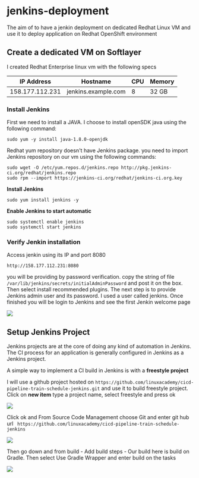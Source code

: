 # jenkins-deployment
The aim of to have a jenkin deployment on dedicated Redhat Linux VM and use it to deploy application on Redhat OpenShift environment

## Create a dedicated VM on Softlayer
I created Redhat Enterprise linux vm with the following specs

| IP Address | Hostname | CPU | Memory
| ---  | ---|---|---|
| 158.177.112.231 | jenkins.example.com | 8 | 32 GB|

### Install Jenkins
First we need to install a JAVA. I choose to install openSDK java using the following command:
```
sudo yum -y install java-1.8.0-openjdk
```
Redhat yum repository doesn't have Jenkins package. you need to import Jenkins repository on our vm using the following commands:
```
sudo wget -O /etc/yum.repos.d/jenkins.repo http://pkg.jenkins-ci.org/redhat/jenkins.repo
sudo rpm --import https://jenkins-ci.org/redhat/jenkins-ci.org.key
```
**Install Jenkins**
```
sudo yum install jenkins -y
````
**Enable Jenkins to start automatic**
```
sudo systemctl enable jenkins
sudo systemctl start jenkins
```
### Verify Jenkin installation
Access jenkin using its IP and port 8080
```
http://158.177.112.231:8080
````
you will be providing by password verification. copy the string of file ``` /var/lib/jenkins/secrets/initialAdminPassword ``` and post it on the box. Then select install recommended plugins. The next step is to provide Jenkins admin user and its password. I used a user called jenkins. Once finished you will be login to Jenkins and see the first Jenkin welcome page

![](./images/Jenkins-welcome.png)

## Setup Jenkins Project
Jenkins projects are at the core of doing any kind of automation in Jenkins. The CI process for an application is generally configured in Jenkins as a Jenkins project. 

A simple way to implement a CI build in Jenkins is with a **freestyle project**

I will use a github project hosted on ``` https://github.com/linuxacademy/cicd-pipeline-train-schedule-jenkins.git ``` and use it to build freestyle project.
Click on __new item__ type a project name, select freestyle and press ok

![](./images/new_item_Free-style.png)

Click ok and From Source Code Management choose Git and enter git hub url ```  https://github.com/linuxacademy/cicd-pipeline-train-schedule-jenkins ```  

![](./images/source-code.png)


Then go down and from build - Add build steps - Our build here is build on Gradle. Then select Use Gradle Wrapper and enter build on the tasks

![](./images/build.png)


